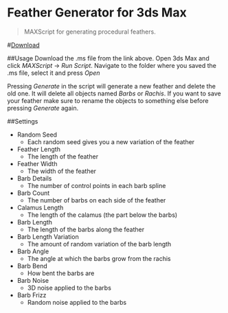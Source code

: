 Feather Generator for 3ds Max
====================

> MAXScript for generating procedural feathers.

#[Download](http://bit.ly/11FWZ7f)

##Usage
Download the .ms file from the link above.
Open 3ds Max and click *MAXScript* -> *Run Script*.
Navigate to the folder where you saved the .ms file, select it and press *Open*  

Pressing *Generate* in the script will generate a new feather and delete the old one. It will delete all
objects named *Barbs* or *Rachis*. If you want to save your feather make sure to rename the objects to something else before pressing *Generate* again.

##Settings
* Random Seed
    * Each random seed gives you a new variation of the feather
* Feather Length
    * The length of the feather
* Feather Width
    * The width of the feather
* Barb Details
    * The number of control points in each barb spline
* Barb Count
    * The number of barbs on each side of the feather
* Calamus Length
    * The length of the calamus (the part below the barbs)
* Barb Length
    * The length of the barbs along the feather
* Barb Length Variation
    * The amount of random variation of the barb length
* Barb Angle
    * The angle at which the barbs grow from the rachis
* Barb Bend
    * How bent the barbs are
* Barb Noise
    * 3D noise applied to the barbs
* Barb Frizz
    * Random noise applied to the barbs
